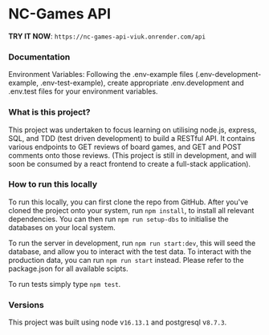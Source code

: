 # NC-Games API

**TRY IT NOW**: `https://nc-games-api-viuk.onrender.com/api`

### Documentation

Environment Variables: Following the .env-example files (.env-development-example, .env-test-example), create appropriate .env.development and .env.test files for your environment variables.

### What is this project?

This project was undertaken to focus learning on utilising node.js, express, SQL, and TDD (test driven development) to build a RESTful API. It contains various endpoints to GET reviews of board games, and GET and POST comments onto those reviews. (This project is still in development, and will soon be consumed by a react frontend to create a full-stack application).

### How to run this locally

To run this locally, you can first clone the repo from GitHub. After you've cloned the project onto your system, run `npm install`, to install all relevant dependencies. You can then run `npm run setup-dbs` to initialise the databases on your local system.

To run the server in development, run `npm run start:dev`, this will seed the database, and allow you to interact with the test data. To interact with the production data, you can run `npm run start` instead. Please refer to the package.json for all available scipts.

To run tests simply type `npm test`.

### Versions

This project was built using node v`16.13.1` and postgresql v`8.7.3`.
